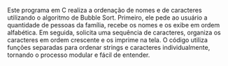 Este programa em C realiza a ordenação de nomes e de caracteres utilizando o algoritmo de Bubble Sort. 
Primeiro, ele pede ao usuário a quantidade de pessoas da família, recebe os nomes e os exibe em ordem alfabética. 
Em seguida, solicita uma sequência de caracteres, organiza os caracteres em ordem crescente e os imprime na tela. 
O código utiliza funções separadas para ordenar strings e caracteres individualmente, tornando o processo modular e fácil de entender.
